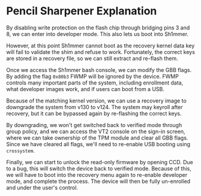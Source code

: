 # Pencil Sharpener Explanation 
By disabling write protection on the flash chip through bridging pins 3 and 8, we can enter into developer mode. This also lets us boot into Sh1mmer.

However, at this point Sh1mmer cannot boot as the recovery kernel data key will fail to validate the shim and refuse to work. Fortunately, the correct keys are stored in a recovery file, so we can still extract and re-flash them.

Once we access the Sh1mmer bash console, we can modify the GBB flags. By adding the flag `0x80b3` FWMP will be ignored by the device. FWMP controls many important parts of the system, including enrollment data, what developer images work, and if users can boot from a USB.

Because of the matching kernel version, we can use a recovery image to downgrade the system from v130 to v124. The system may keyroll after recovery, but it can be bypassed again by re-flashing the correct keys.

By downgrading, we won't get switched back to verified mode through group policy, and we can access the VT2 console on the sign-in screen, where we can take ownership of the TPM module and clear all GBB flags. Since we have cleared all flags, we'll need to re-enable USB booting using `crossystem`.

Finally, we can start to unlock the read-only firmware by opening CCD. Due to a bug, this will switch the device back to verified mode. Because of this, we will have to boot into the recovery menu again to re-enable developer mode, and complete the process. The device will then be fully un-enrolled and under the user's control.

